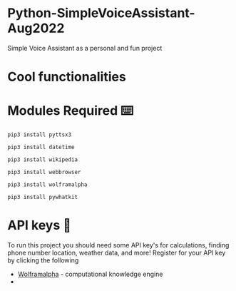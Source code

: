 # Python-SimpleVoiceAssistant-Aug2022
Simple Voice Assistant as a personal and fun project
# Cool functionalities

# Modules Required ⌨️
```
pip3 install pyttsx3
```
```
pip3 install datetime
```
```
pip3 install wikipedia
```
```
pip3 install webbrowser
```
```
pip3 install wolframalpha
```
```
pip3 install pywhatkit
```

# API keys 🔑
To run this project you should need some API key's for calculations, finding phone number location, weather data, and more! Register for your API key by clicking the following
- [Wolframalpha](https://www.wolframalpha.com/) - computational knowledge engine
- 

